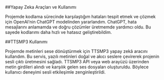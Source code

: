 ##Yapay Zeka Araçları ve Kullanımı

Projemde kodlama sürecinde karşılaştığım hataları tespit etmek ve çözmek için OpenAI’nin ChatGPT modelinden yararlandım. ChatGPT, hata mesajlarını anlamamda ve doğru çözümler üretmemde yardımcı oldu. Bu sayede kodlarımı daha hızlı ve hatasız geliştirebildim.

##TTSMP3 Kullanımı

Projemde metinleri sese dönüştürmek için TTSMP3 yapay zekâ aracını kullandım. Bu servis, yazılı metinleri doğal ve akıcı seslere çevirerek projenin sesli çıktı üretmesini sağladı. TTSMP3 API veya web arayüzü üzerinden metin girdileri alındı ve karşılık gelen ses dosyaları oluşturuldu. Böylece kullanıcı deneyimi sesli etkileşimle zenginleştirildi.

